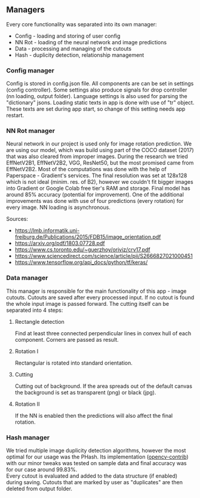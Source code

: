 ## Managers

Every core functionality was separated into its own manager:
- Config - loading and storing of user config
- NN Rot - loading of the neural network and image predictions
- Data - processing and managing of the cutouts
- Hash - duplicity detection, relationship management

### Config manager
Config is stored in config.json file. All components are can be set in settings (config controller). Some settings also produce signals for drop controller (nn loading, output folder). Language settings is also used for parsing the "dictionary" jsons. Loading static texts in app is done with use of "tr" object. These texts are set during app start, so change of this setting needs app restart.

### NN Rot manager
Neural network in our project is used only for image rotation prediction. We are using our model, which was build using part of the COCO dataset (2017) that was also cleared from improper images. During the research we tried EffNetV2B1, EffNetV2B2, VGG, ResNet50, but the most promised came from EffNetV2B2. Most of the computations was done with the help of Paperspace - Gradient's services. The final resolution was set at 128x128 which is not ideal (minim. res. of B2), however we couldn't fit bigger images into Gradient or Google Colab free tier's RAM and storage. Final model has around 85% accuracy (potential for improvement). One of the additional improvements was done with use of four predictions (every rotation) for every image. NN loading is asynchronous.

Sources:
- https://lmb.informatik.uni-freiburg.de/Publications/2015/FDB15/image_orientation.pdf
- https://arxiv.org/pdf/1803.07728.pdf
- https://www.cs.toronto.edu/~guerzhoy/oriviz/crv17.pdf
- https://www.sciencedirect.com/science/article/pii/S2666827021000451
- https://www.tensorflow.org/api_docs/python/tf/keras/

### Data manager
This manager is responsible for the main functionality of this app - image cutouts. Cutouts are saved after every processed input. If no cutout is found the whole input image is passed forward.
The cutting itself can be separated into 4 steps:
1. Rectangle detection

    Find at least three connected perpendicular lines in convex hull of each component. Corners are passed as result.
2. Rotation I

    Rectangular is rotated into standard orientation.
3. Cutting

    Cutting out of background. If the area spreads out of the default canvas the background is set as transparent (png) or black (jpg).
4. Rotation II

   If the NN is enabled then the predictions will also affect the final rotation.

### Hash manager
We tried multiple image duplicity detection algorithms, however the most optimal for our usage was the PHash. Its implementation ([opencv-contrib](https://docs.opencv.org/4.x/df/d4e/classcv_1_1img__hash_1_1PHash.html)) with our minor tweaks was tested on sample data and final accuracy was for our case around 99.83%. \
Every cutout is evaluated and added to the data structure (if enabled) during saving. Cutouts that are marked by user as "duplicates" are then deleted from output folder.